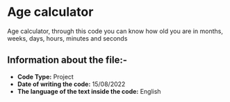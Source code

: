 # Age calculator
Age calculator, through this code you can know how old you are in months, weeks, days, hours, minutes and seconds
## Information about the file:-
- **Code Type:** Project
- **Date of writing the code:** 15/08/2022
- **The language of the text inside the code:** English 
